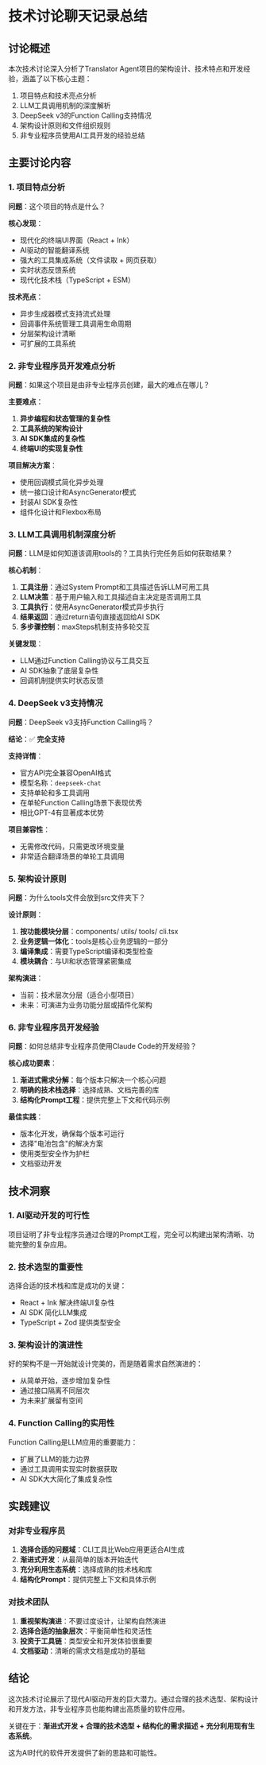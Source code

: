 # 技术讨论聊天记录总结

## 讨论概述

本次技术讨论深入分析了Translator Agent项目的架构设计、技术特点和开发经验，涵盖了以下核心主题：

1. 项目特点和技术亮点分析
2. LLM工具调用机制的深度解析
3. DeepSeek v3的Function Calling支持情况
4. 架构设计原则和文件组织规则
5. 非专业程序员使用AI工具开发的经验总结

## 主要讨论内容

### 1. 项目特点分析

**问题**：这个项目的特点是什么？

**核心发现**：
- 现代化的终端UI界面（React + Ink）
- AI驱动的智能翻译系统
- 强大的工具集成系统（文件读取 + 网页获取）
- 实时状态反馈系统
- 现代化技术栈（TypeScript + ESM）

**技术亮点**：
- 异步生成器模式支持流式处理
- 回调事件系统管理工具调用生命周期
- 分层架构设计清晰
- 可扩展的工具系统

### 2. 非专业程序员开发难点分析

**问题**：如果这个项目是由非专业程序员创建，最大的难点在哪儿？

**主要难点**：
1. **异步编程和状态管理的复杂性**
2. **工具系统的架构设计**
3. **AI SDK集成的复杂性**
4. **终端UI的实现复杂性**

**项目解决方案**：
- 使用回调模式简化异步处理
- 统一接口设计和AsyncGenerator模式
- 封装AI SDK复杂性
- 组件化设计和Flexbox布局

### 3. LLM工具调用机制深度分析

**问题**：LLM是如何知道该调用tools的？工具执行完任务后如何获取结果？

**核心机制**：
1. **工具注册**：通过System Prompt和工具描述告诉LLM可用工具
2. **LLM决策**：基于用户输入和工具描述自主决定是否调用工具
3. **工具执行**：使用AsyncGenerator模式异步执行
4. **结果返回**：通过return语句直接返回给AI SDK
5. **多步骤控制**：maxSteps机制支持多轮交互

**关键发现**：
- LLM通过Function Calling协议与工具交互
- AI SDK抽象了底层复杂性
- 回调机制提供实时状态反馈

### 4. DeepSeek v3支持情况

**问题**：DeepSeek v3支持Function Calling吗？

**结论**：✅ **完全支持**

**支持详情**：
- 官方API完全兼容OpenAI格式
- 模型名称：`deepseek-chat`
- 支持单轮和多工具调用
- 在单轮Function Calling场景下表现优秀
- 相比GPT-4有显著成本优势

**项目兼容性**：
- 无需修改代码，只需更改环境变量
- 非常适合翻译场景的单轮工具调用

### 5. 架构设计原则

**问题**：为什么tools文件会放到src文件夹下？

**设计原则**：
1. **按功能模块分层**：components/ utils/ tools/ cli.tsx
2. **业务逻辑一体化**：tools是核心业务逻辑的一部分
3. **编译集成**：需要TypeScript编译和类型检查
4. **模块耦合**：与UI和状态管理紧密集成

**架构演进**：
- 当前：技术层次分层（适合小型项目）
- 未来：可演进为业务功能分层或插件化架构

### 6. 非专业程序员开发经验

**问题**：如何总结非专业程序员使用Claude Code的开发经验？

**核心成功要素**：
1. **渐进式需求分解**：每个版本只解决一个核心问题
2. **明确的技术栈选择**：选择成熟、文档完善的库
3. **结构化Prompt工程**：提供完整上下文和代码示例

**最佳实践**：
- 版本化开发，确保每个版本可运行
- 选择"电池包含"的解决方案
- 使用类型安全作为护栏
- 文档驱动开发

## 技术洞察

### 1. AI驱动开发的可行性
项目证明了非专业程序员通过合理的Prompt工程，完全可以构建出架构清晰、功能完整的复杂应用。

### 2. 技术选型的重要性
选择合适的技术栈和库是成功的关键：
- React + Ink 解决终端UI复杂性
- AI SDK 简化LLM集成
- TypeScript + Zod 提供类型安全

### 3. 架构设计的演进性
好的架构不是一开始就设计完美的，而是随着需求自然演进的：
- 从简单开始，逐步增加复杂性
- 通过接口隔离不同层次
- 为未来扩展留有空间

### 4. Function Calling的实用性
Function Calling是LLM应用的重要能力：
- 扩展了LLM的能力边界
- 通过工具调用实现实时数据获取
- AI SDK大大简化了集成复杂性

## 实践建议

### 对非专业程序员
1. **选择合适的问题域**：CLI工具比Web应用更适合AI生成
2. **渐进式开发**：从最简单的版本开始迭代
3. **充分利用生态系统**：选择成熟的技术栈和库
4. **结构化Prompt**：提供完整上下文和具体示例

### 对技术团队
1. **重视架构演进**：不要过度设计，让架构自然演进
2. **选择合适的抽象层次**：平衡简单性和灵活性
3. **投资于工具链**：类型安全和开发体验很重要
4. **文档驱动**：清晰的需求文档是成功的基础

## 结论

这次技术讨论展示了现代AI驱动开发的巨大潜力。通过合理的技术选型、架构设计和开发方法，非专业程序员也能构建出高质量的软件应用。

关键在于：**渐进式开发 + 合理的技术选型 + 结构化的需求描述 + 充分利用现有生态系统**。

这为AI时代的软件开发提供了新的思路和可能性。
